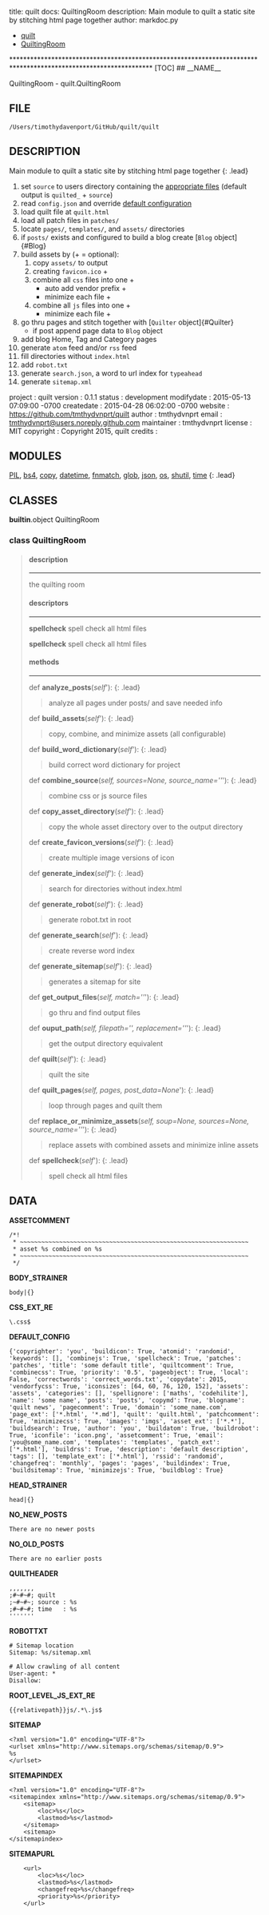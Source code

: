 title: quilt docs: QuiltingRoom
description: Main module to quilt a static site by stitching html page together
author: markdoc.py

<ul class="breadcrumb">
<li><a href="index.html">quilt</a></li>
<li><a href="QuiltingRoom.html">QuiltingRoom</a></li>
</ul>
****************************************************************************************************************
[TOC]
## __NAME__

QuiltingRoom - quilt.QuiltingRoom

## __FILE__

`/Users/timothydavenport/GitHub/quilt/quilt`

## __DESCRIPTION__

Main module to quilt a static site by stitching html page together
{: .lead}

1. set `source` to users directory containing the [appropriate files](#exampledir) (default output is `quilted_` + `source`)
2. read `config.json` and override [default configuration](#configuration)
3. load quilt file at `quilt.html`
4. load all patch files in `patches/`
5. locate `pages/`, `templates/`, and `assets/` directories
6. if `posts/` exists and configured to build a blog create [`Blog` object]{#Blog}
7. build assets by (+ = optional):
    1. copy `assets/` to output
    2. creating `favicon.ico` +
    3. combine all `css` files into one +
        * auto add vendor prefix +
        * minimize each file +
    4. combine all `js` files into one +
        * minimize each file +
8. go thru pages and stitch together with [`Quilter` object]{#Quilter}
    * if post append page data to `Blog` object
9. add blog Home, Tag and Category pages
10. generate `atom` feed and/or `rss` feed
11. fill directories without `index.html`
12. add `robot.txt`
13. generate `search.json`, a word to url index for `typeahead`
14. generate `sitemap.xml`

project    : quilt
version    : 0.1.1
status     : development
modifydate : 2015-05-13 07:09:00 -0700
createdate : 2015-04-28 06:02:00 -0700
website    : https://github.com/tmthydvnprt/quilt
author     : tmthydvnprt
email      : tmthydvnprt@users.noreply.github.com
maintainer : tmthydvnprt
license    : MIT
copyright  : Copyright 2015, quilt
credits    :

## __MODULES__

[PIL](https://www.google.com/#q=python+PIL), [bs4](https://www.google.com/#q=python+bs4), [copy](https://www.google.com/#q=python+copy), [datetime](https://www.google.com/#q=python+datetime), [fnmatch](https://www.google.com/#q=python+fnmatch), [glob](https://www.google.com/#q=python+glob), [json](https://www.google.com/#q=python+json), [os](https://www.google.com/#q=python+os), [shutil](https://www.google.com/#q=python+shutil), [time](https://www.google.com/#q=python+time)
{: .lead}

## __CLASSES__

__builtin__.object
    QuiltingRoom

### class __QuiltingRoom__
> #### description
> ****************
> the quilting room
> 
> 
> #### descriptors
> ****************
> __spellcheck__
> spell check all html files
> 
> __spellcheck__
> spell check all html files
> 
> #### methods
> ****************
> def __analyze\_posts__(_self_'):
> {: .lead}
> > analyze all pages under posts/ and save needed info
> 
> def __build\_assets__(_self_'):
> {: .lead}
> > copy, combine, and minimize assets (all configurable)
> 
> def __build\_word\_dictionary__(_self_'):
> {: .lead}
> > build correct word dictionary for project
> 
> def __combine\_source__(_self, sources=None, source\_name=''_'):
> {: .lead}
> > combine css or js source files
> 
> def __copy\_asset\_directory__(_self_'):
> {: .lead}
> > copy the whole asset directory over to the output directory
> 
> def __create\_favicon\_versions__(_self_'):
> {: .lead}
> > create multiple image versions of icon
> 
> def __generate\_index__(_self_'):
> {: .lead}
> > search for directories without index.html
> 
> def __generate\_robot__(_self_'):
> {: .lead}
> > generate robot.txt in root
> 
> def __generate\_search__(_self_'):
> {: .lead}
> > create reverse word index
> 
> def __generate\_sitemap__(_self_'):
> {: .lead}
> > generates a sitemap for site
> 
> def __get\_output\_files__(_self, match=''_'):
> {: .lead}
> > go thru and find output files
> 
> def __ouput\_path__(_self, filepath='', replacement=''_'):
> {: .lead}
> > get the output directory equivalent
> 
> def __quilt__(_self_'):
> {: .lead}
> > quilt the site
> 
> def __quilt\_pages__(_self, pages, post\_data=None_'):
> {: .lead}
> > loop through pages and quilt them
> 
> def __replace\_or\_minimize\_assets__(_self, soup=None, sources=None, source\_name=''_'):
> {: .lead}
> > replace assets with combined assets and minimize inline assets
> 
> def __spellcheck__(_self_'):
> {: .lead}
> > spell check all html files
>

## __DATA__

__ASSETCOMMENT__
```
/*!
 * ~~~~~~~~~~~~~~~~~~~~~~~~~~~~~~~~~~~~~~~~~~~~~~~~~~~~~~~~~~~~~~~~
 * asset %s combined on %s
 * ~~~~~~~~~~~~~~~~~~~~~~~~~~~~~~~~~~~~~~~~~~~~~~~~~~~~~~~~~~~~~~~~
 */
```

__BODY\_STRAINER__
```
body|{}
```

__CSS\_EXT\_RE__
```
\.css$
```

__DEFAULT\_CONFIG__
```
{'copyrighter': 'you', 'buildicon': True, 'atomid': 'randomid', 'keywords': [], 'combinejs': True, 'spellcheck': True, 'patches': 'patches', 'title': 'some default title', 'quiltcomment': True, 'combinecss': True, 'priority': '0.5', 'pageobject': True, 'local': False, 'correctwords': 'correct_words.txt', 'copydate': 2015, 'vendorfycss': True, 'iconsizes': [64, 60, 76, 120, 152], 'assets': 'assets', 'categories': [], 'spellignore': ['maths', 'codehilite'], 'name': 'some name', 'posts': 'posts', 'copymd': True, 'blogname': 'quilt news', 'pagecomment': True, 'domain': 'some_name.com', 'page_ext': ['*.html', '*.md'], 'quilt': 'quilt.html', 'patchcomment': True, 'minimizecss': True, 'images': 'imgs', 'asset_ext': ['*.*'], 'buildsearch': True, 'author': 'you', 'buildatom': True, 'buildrobot': True, 'iconfile': 'icon.png', 'assetcomment': True, 'email': 'you@some_name.com', 'templates': 'templates', 'patch_ext': ['*.html'], 'buildrss': True, 'description': 'default description', 'tags': [], 'template_ext': ['*.html'], 'rssid': 'randomid', 'changefreq': 'monthly', 'pages': 'pages', 'buildindex': True, 'buildsitemap': True, 'minimizejs': True, 'buildblog': True}
```

__HEAD\_STRAINER__
```
head|{}
```

__NO\_NEW\_POSTS__
```
There are no newer posts
```

__NO\_OLD\_POSTS__
```
There are no earlier posts
```

__QUILTHEADER__
```
,,,,,,,
;#~#~#; quilt
;~#~#~; source : %s
;#~#~#; time   : %s
'''''''
```

__ROBOTTXT__
```
# Sitemap location
Sitemap: %s/sitemap.xml

# Allow crawling of all content
User-agent: *
Disallow:

```

__ROOT\_LEVEL\_JS\_EXT\_RE__
```
{{relativepath}}js/.*\.js$
```

__SITEMAP__
```
<?xml version="1.0" encoding="UTF-8"?>
<urlset xmlns="http://www.sitemaps.org/schemas/sitemap/0.9">
%s
</urlset>
```

__SITEMAPINDEX__
```
<?xml version="1.0" encoding="UTF-8"?>
<sitemapindex xmlns="http://www.sitemaps.org/schemas/sitemap/0.9">
    <sitemap>
        <loc>%s</loc>
        <lastmod>%s</lastmod>
    </sitemap>
    <sitemap>
</sitemapindex>
```

__SITEMAPURL__
```
    <url>
        <loc>%s</loc>
        <lastmod>%s</lastmod>
        <changefreq>%s</changefreq>
        <priority>%s</priority>
    </url>

```

